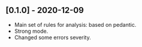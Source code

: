 ## [0.1.0] - 2020-12-09

* Main set of rules for analysis: based on pedantic.
* Strong mode.
* Changed some errors severity.
